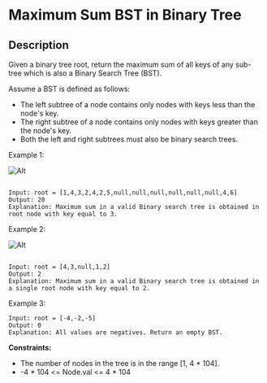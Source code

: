 # Maximum Sum BST in Binary Tree
## Description

Given a binary tree root, return the maximum sum of all keys of any sub-tree which is also a Binary Search Tree (BST).

Assume a BST is defined as follows:

- The left subtree of a node contains only nodes with keys less than the node's key.
- The right subtree of a node contains only nodes with keys greater than the node's key.
- Both the left and right subtrees must also be binary search trees.

 
 
Example 1:

![Alt](https://assets.leetcode.com/uploads/2020/01/30/sample_1_1709.png)
```

Input: root = [1,4,3,2,4,2,5,null,null,null,null,null,null,4,6]
Output: 20
Explanation: Maximum sum in a valid Binary search tree is obtained in root node with key equal to 3.
```

Example 2:

![Alt](https://assets.leetcode.com/uploads/2020/01/30/sample_2_1709.png)
```

Input: root = [4,3,null,1,2]
Output: 2
Explanation: Maximum sum in a valid Binary search tree is obtained in a single root node with key equal to 2.
```

Example 3:

```
Input: root = [-4,-2,-5]
Output: 0
Explanation: All values are negatives. Return an empty BST.

```

**Constraints:**

- The number of nodes in the tree is in the range [1, 4 * 104].
- -4 * 104 <= Node.val <= 4 * 104
 



